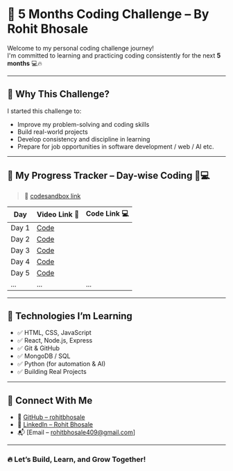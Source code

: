 # 🚀 5 Months Coding Challenge – By Rohit Bhosale

Welcome to my personal coding challenge journey!  
I'm committed to learning and practicing coding consistently for the next **5 months** 💻🔥

---

## 🎯 Why This Challenge?
I started this challenge to:
- Improve my problem-solving and coding skills
- Build real-world projects
- Develop consistency and discipline in learning
- Prepare for job opportunities in software development / web / AI etc.

---

## 📅 My Progress Tracker – Day-wise Coding 🎥💻

> 📌 [codesandbox link](https://codesandbox.io/u/rohitbhosale409)

| Day | Video Link 🎥 | Code Link 💻 |
|-----|--------------|-------------|
| Day 1 |  [Code](https://github.com/rohitbhosale/day1-code) |
| Day 2 |  [Code](https://github.com/rohitbhosale/day2-code) |
| Day 3 |  [Code](https://github.com/rohitbhosale/day3-code) |
| Day 4 |  [Code](https://github.com/rohitbhosale/day4-code) |
| Day 5 |  [Code](https://github.com/rohitbhosale/day5-code) |
| ... | ... | ... |


---

## 🔧 Technologies I’m Learning

- ✅ HTML, CSS, JavaScript
- ✅ React, Node.js, Express
- ✅ Git & GitHub
- ✅ MongoDB / SQL
- ✅ Python (for automation & AI)
- ✅ Building Real Projects

---

## 📌 Connect With Me

- 🔗 [GitHub – rohitbhosale](https://github.com/rohitbhosale409)
- 💼 [LinkedIn – Rohit Bhosale](https://www.linkedin.com/in/rohitbhosale409/)
- 📬 [Email – rohitbhosale409@gmail.com]

---

### 🔥 Let’s Build, Learn, and Grow Together!


